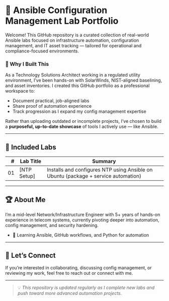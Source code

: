 # 🧰 Ansible Configuration Management Lab Portfolio

Welcome! This GitHub repository is a curated collection of real-world Ansible labs focused on infrastructure automation, configuration management, and IT asset tracking — tailored for operational and compliance-focused environments.

### 📌 Why I Built This

As a Technology Solutions Architect working in a regulated utility environment, I’ve been hands-on with SolarWinds, NIST-aligned baselining, and asset inventories. I created this GitHub portfolio as a professional workspace to:

- Document practical, job-aligned labs
- Share proof of automation experience
- Track progression as I expand my config management expertise

Rather than uploading outdated or incomplete projects, I’ve chosen to build a **purposeful, up-to-date showcase** of tools I actively use — like Ansible.

---

## 🔧 Included Labs

| # | Lab Title                  | Summary |
|--:|----------------------------|---------|
| 01 | [NTP Setup] | Installs and configures NTP using Ansible on Ubuntu (package + service automation) |


---

## 🏆 About Me

I’m a mid-level Network/Infrastructure Engineer with 5+ years of hands-on experience in telecom systems, currently pivoting deeper into automation, config management, and security hardening.

- 🧠 Learning Ansible, GitHub workflows, and Python for automation

---

## 🤝 Let’s Connect

If you’re interested in collaborating, discussing config management, or reviewing my work, feel free to reach out or connect with me.

---

> 💡 *This repository is updated regularly as I complete new labs and push toward more advanced automation projects.*
